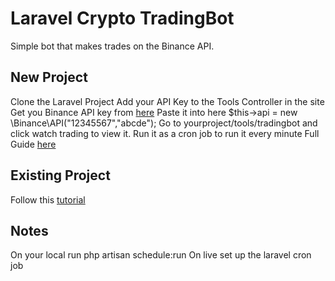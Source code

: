 # Laravel Crypto TradingBot
Simple bot that makes trades on the Binance API.

## New Project
Clone the Laravel Project
Add your API Key to the Tools Controller in the site
Get you Binance API key from [here](https://www.binance.com/?ref=27615159)
Paste it into here
$this->api = new \Binance\API("12345567","abcde");
Go to yourproject/tools/tradingbot and click watch trading to view it.
Run it as a cron job to run it every minute
Full Guide [here](https://www.robert-askam.co.uk/posts/post/building-a-crypto-trading-bot-in-laravel-using-php-and-binance) 

## Existing Project
Follow this [tutorial](https://www.robert-askam.co.uk/posts/post/building-a-crypto-trading-bot-in-laravel-using-php-and-binance) 


## Notes
On your local run php artisan schedule:run
On live set up the laravel cron job